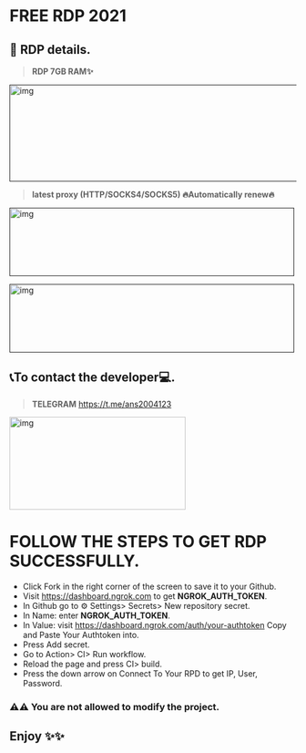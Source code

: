 #  FREE RDP 2021

## 📝 RDP details.

> **RDP 7GB RAM✨** 

> <p align="center">
[<img src="https://raw.githubusercontent.com/ans2004/RDP/main/FILES/2.jpg" alt="img" width="850" height="170"/>]()
</p>

> **latest proxy (HTTP/SOCKS4/SOCKS5) 🔥Automatically renew🔥**
> <p align="center">
[<img src="https://raw.githubusercontent.com/ans2004/RDP/main/FILES/3.jpg" alt="img" width="500" height="120"/>]()
</p>


> <p align="center">
[<img src="https://raw.githubusercontent.com/ans2004/RDP/main/FILES/4.jpg" alt="img" width="500" height="120"/>]()
</p>

## 📞To contact the developer💻.

> **TELEGRAM**
> https://t.me/ans2004123
> <p align="center">
[<img src="https://raw.githubusercontent.com/ans2004/RDP/main/FILES/1.jpg" alt="img" width="309" height="163"/>](https://t.me/ans2004123)
</p>


# FOLLOW THE STEPS TO GET RDP SUCCESSFULLY.

* Click Fork in the right corner of the screen to save it to your Github.
* Visit https://dashboard.ngrok.com to get **NGROK_AUTH_TOKEN**.
* In Github go to ⚙ Settings> Secrets> New repository secret.
* In Name: enter **NGROK_AUTH_TOKEN**.
* In Value: visit https://dashboard.ngrok.com/auth/your-authtoken Copy and Paste Your Authtoken into.
* Press Add secret.
* Go to Action> CI> Run workflow.
* Reload the page and press CI> build.
* Press the down arrow on Connect To Your RPD to get IP, User, Password.


### ⚠️⚠️ You are not allowed to modify the project.


## Enjoy ✨✨
